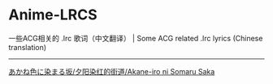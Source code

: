# Anime-LRCS
一些ACG相关的 .lrc 歌词（中文翻译） | Some ACG related .lrc lyrics (Chinese translation)

----

[あかね色に染まる坂/夕阳染红的街道/Akane-iro ni Somaru Saka](https://github.com/Little-Data/Anime-LRCS/blob/main/wiki/あかね色に染まる坂.md)
